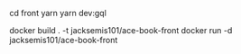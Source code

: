 cd front
yarn
yarn dev:gql

<!-- Running docker -->

<!-- docker build .  -t <username>/ace-book-front -->
docker build . -t jacksemis101/ace-book-front
docker run -d jacksemis101/ace-book-front